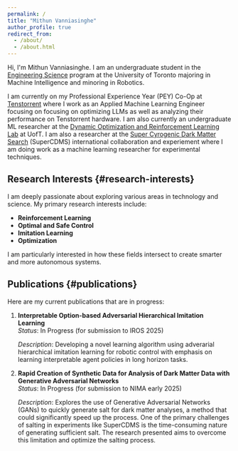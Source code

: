 ```yaml
---
permalink: /
title: "Mithun Vanniasinghe"
author_profile: true
redirect_from: 
  - /about/
  - /about.html
---
```


Hi, I'm Mithun Vanniasinghe. I am an undergraduate student in the [Engineering Science](https://engsci.utoronto.ca/program/what-is-engsci/) program at the University of Toronto majoring in Machine Intelligence and minoring in Robotics. 

I am currently on my Professional Experience Year (PEY) Co-Op at [Tenstorrent](https://tenstorrent.com/) where I work as an Applied Machine Learning Engineer focusing on focusing on optimizing LLMs as well as analyzing their performance on Tenstorrent hardware. I am also currently an undergraduate ML researcher at the [Dynamic Optimization and Reinforcement Learning Lab](https://cglee.mie.utoronto.ca/research-lab/) at UofT. I am also a researcher at the [Super Cyrogenic Dark Matter Search](https://supercdms.slac.stanford.edu/) (SuperCDMS) international collaboration and experiement where I am doing work as a machine learning researcher for experimental techniques. 

## Research Interests {#research-interests}

I am deeply passionate about exploring various areas in technology and science. My primary research interests include:

- **Reinforcement Learning**
- **Optimal and Safe Control**
- **Imitation Learning**
- **Optimization**

I am particularly interested in how these fields intersect to create smarter and more autonomous systems.

## Publications {#publications}

Here are my current publications that are in progress:

1. **Interpretable Option-based Adversarial Hierarchical Imitation Learning**  
   *Status*: In Progress (for submission to IROS 2025) 

   *Description*: Developing a novel learning algorithm using adverarial hierarchical imitation learning for robotic control with emphasis on learning interpretable agent policies in long horizon tasks.
   <!-- ![Publication 1 Image](images/franka-panda.png) -->

2. **Rapid Creation of Synthetic Data for Analysis of Dark Matter Data with Generative Adversarial Networks**  
   *Status*: In Progress (for submission to NIMA early 2025) 

   *Description*: Explores the use of Generative Adversarial Networks (GANs) to quickly generate salt for dark matter analyses, a method that could significantly speed up the process. One of the primary challenges of salting in experiments like SuperCDMS is the time-consuming nature of generating sufficient salt. The research presented aims to overcome this limitation and optimize the salting process.
   <!-- ![Publication 2 Image](images/superCDMS.png) -->